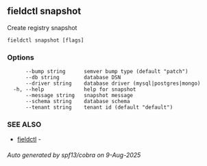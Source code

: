 ## fieldctl snapshot

Create registry snapshot

```
fieldctl snapshot [flags]
```

### Options

```
      --bump string      semver bump type (default "patch")
      --db string        database DSN
      --driver string    database driver (mysql|postgres|mongo)
  -h, --help             help for snapshot
      --message string   snapshot message
      --schema string    database schema
      --tenant string    tenant id (default "default")
```

### SEE ALSO

* [fieldctl](fieldctl.md)	 - 

###### Auto generated by spf13/cobra on 9-Aug-2025
